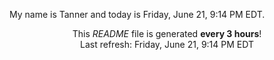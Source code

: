 My name is Tanner and today is Friday, June 21, 9:14 PM EDT.

<p align="center">This <i>README</i> file is generated <b>every 3 hours</b>!</br>Last refresh: Friday, June 21, 9:14 PM EDT<br /></p>
